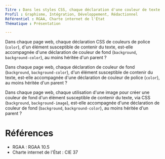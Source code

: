 ```yaml
---
Titre : Dans les styles CSS, chaque déclaration d'une couleur de texte est accompagnée d'une déclaration de couleur de fond, au moins héritée.
Profil : Graphisme, Intégration, Développement, Rédactionnel
Référentiel : RGAA, Charte internet de l'État
Thématique : Présentation

---
```


Dans chaque page web, chaque déclaration CSS de couleurs de police (`color`), d'un élément susceptible de contenir du texte, est-elle accompagnée d'une déclaration de couleur de fond (`background`, `background-color`), au moins héritée d'un parent ?

Dans chaque page web, chaque déclaration de couleur de fond (`background`, `background-color`), d'un élément susceptible de contenir du texte, est-elle accompagnée d'une déclaration de couleur de police (`color`), au moins héritée d'un parent ?

Dans chaque page web, chaque utilisation d'une image pour créer une couleur de fond d'un élément susceptible de contenir du texte, via CSS (`background`, `background-image`), est-elle accompagnée d'une déclaration de couleur de fond (`background`, `background-color`), au moins héritée d'un parent ?

# Références

*   RGAA : RGAA 10.5
*   Charte internet de l'État : CIE 37
